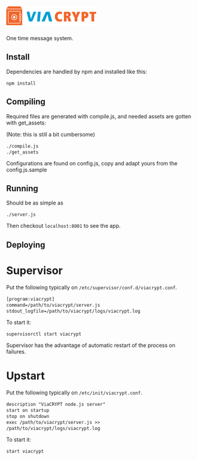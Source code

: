 # ![ViaCRYPT](static/img/logo.png)

One time message system.

Install
-------

Dependencies are handled by npm and installed like this:

    npm install

Compiling
---------

Required files are generated with compile.js, and needed assets
are gotten with get\_assets:

(Note: this is still a bit cumbersome)

    ./compile.js
    ./get_assets

Configurations are found on config.js, copy and adapt yours from
the config.js.sample

Running
-------

Should be as simple as

    ./server.js

Then checkout `localhost:8001` to see the app.

Deploying
---------

Supervisor
==========

Put the following typically on `/etc/supervisor/conf.d/viacrypt.conf`.

    [program:viacrypt]
    command=/path/to/viacrypt/server.js
    stdout_logfile=/path/to/viacrypt/logs/viacrypt.log

To start it:

    supervisorctl start viacrypt

Supervisor has the advantage of automatic restart of the process on failures.

Upstart
=======

Put the following typically on `/etc/init/viacrypt.conf`.

    description "ViaCRYPT node.js server"
    start on startup
    stop on shutdown
    exec /path/to/viacrypt/server.js >> /path/to/viacrypt/logs/viacrypt.log

To start it:

    start viacrypt
